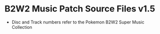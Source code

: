 # B2W2 Music Patch Source Files v1.5
- Disc and Track numbers refer to the Pokemon B2W2 Super Music Collection